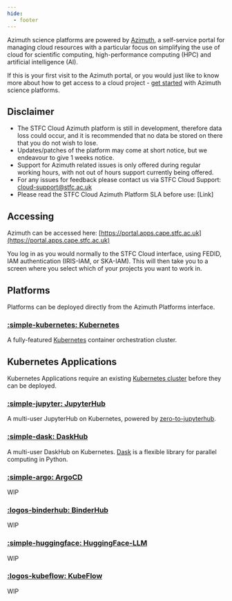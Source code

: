 ```yaml
---
hide:
  - footer
---
```


Azimuth science platforms are powered by [Azimuth](https://github.com/azimuth-cloud/azimuth/), a self-service portal for managing cloud resources with a particular focus on simplifying the use of cloud for scientific computing, high-performance computing (HPC) and artificial intelligence (AI).

If this is your first visit to the Azimuth portal, or you would just like to know more about how to get access to a cloud project - [get started](getting-started/getting-started.md) with Azimuth science platforms.

## Disclaimer
- The STFC Cloud Azimuth platform is still in development, therefore data loss could occur, and it is recommended that no data be stored on there that you do not wish to lose.
- Updates/patches of the platform may come at short notice, but we endeavour to give 1 weeks notice.
- Support for Azimuth related issues is only offered during regular working hours, with not out of hours support currently being offered.
- For any issues for feedback please contact us via STFC Cloud Support: [cloud-support@stfc.ac.uk](mailto:cloud-support@stfc.ac.uk)
- Please read the STFC Cloud Azimuth Platform SLA before use: [Link]

## Accessing
Azimuth can be accessed here: [https://portal.apps.cape.stfc.ac.uk](https://portal.apps.cape.stfc.ac.uk)

You log in as you would normally to the STFC Cloud interface, using FEDID, IAM authentication (IRIS-IAM, or SKA-IAM).  This will then take you to a screen where you select which of your projects you want to work in.

## Platforms
Platforms can be deployed directly from the Azimuth Platforms interface.

### [:simple-kubernetes: Kubernetes](platforms/kubernetes.md)
A fully-featured [Kubernetes](https://kubernetes.io/) container orchestration cluster.

## Kubernetes Applications
Kubernetes Applications require an existing [Kubernetes cluster](platforms/kubernetes.md) before they can be deployed.
### [:simple-jupyter: JupyterHub](platforms/kubernetes-applications/jupyterhub.md)
A multi-user JupyterHub on Kubernetes, powered by [zero-to-jupyterhub](https://zero-to-jupyterhub.readthedocs.io/en/latest/).

### [:simple-dask: DaskHub](platforms/kubernetes-applications/daskhub.md)
A multi-user DaskHub on Kubernetes. [Dask](https://docs.dask.org/en/stable/) is a flexible library for parallel computing in Python.

### [:simple-argo: ArgoCD](platforms/kubernetes-applications/argocd.md)
WIP

### [:logos-binderhub: BinderHub](platforms/kubernetes-applications/binderhub.md)
WIP

### [:simple-huggingface: HuggingFace-LLM](docs/platforms/kubernetes-applications/huggingface-llm.md)
WIP

### [:logos-kubeflow: KubeFlow](platforms/kubernetes-applications/kubeflow.md)
WIP

